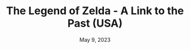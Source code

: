 ---
layout: gba
title: "The Legend of Zelda - A Link to the Past (USA)"
categories:
 - approved
 - gba
 - universal
 - safe
tags:
- zelda
date: May 9, 2023
permalink: /games/tloz-alttp/play/details
publisher: Nintendo
id: tloz-alttp
---